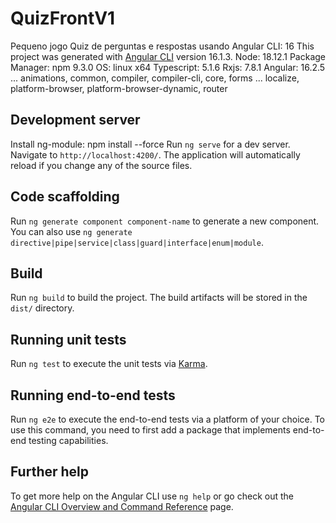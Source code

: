 # QuizFrontV1

Pequeno jogo Quiz de perguntas e respostas usando Angular CLI: 16
This project was generated with [Angular CLI](https://github.com/angular/angular-cli) version 16.1.3. 
Node: 18.12.1 
Package Manager: npm 9.3.0
OS: linux x64
Typescript: 5.1.6
Rxjs: 7.8.1
Angular: 16.2.5
... animations, common, compiler, compiler-cli, core, forms
... localize, platform-browser, platform-browser-dynamic, router


## Development server
Install ng-module: npm install --force
Run `ng serve` for a dev server. Navigate to `http://localhost:4200/`. The application will automatically reload if you change any of the source files.

## Code scaffolding

Run `ng generate component component-name` to generate a new component. You can also use `ng generate directive|pipe|service|class|guard|interface|enum|module`.

## Build

Run `ng build` to build the project. The build artifacts will be stored in the `dist/` directory.

## Running unit tests

Run `ng test` to execute the unit tests via [Karma](https://karma-runner.github.io).

## Running end-to-end tests

Run `ng e2e` to execute the end-to-end tests via a platform of your choice. To use this command, you need to first add a package that implements end-to-end testing capabilities.

## Further help

To get more help on the Angular CLI use `ng help` or go check out the [Angular CLI Overview and Command Reference](https://angular.io/cli) page.
